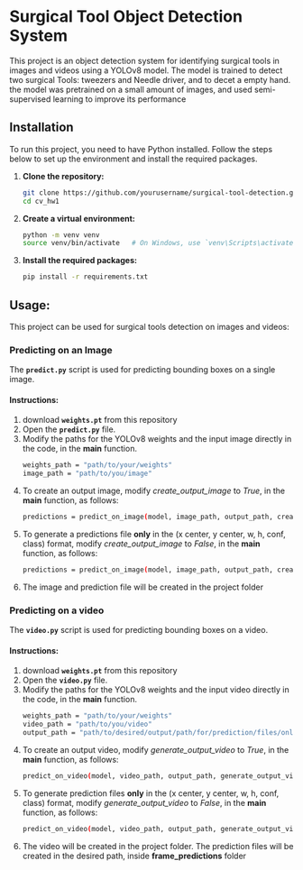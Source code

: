 # Surgical Tool Object Detection System

This project is an object detection system for identifying surgical tools in images and videos using a YOLOv8 model. The model is trained to detect two surgical Tools: tweezers and Needle driver, and to decet a empty hand. the model was pretrained on a small amount of images, and used semi-supervised learning to improve its performance 

## Installation

To run this project, you need to have Python installed. Follow the steps below to set up the environment and install the required packages.

1. **Clone the repository:**
   ```sh
   git clone https://github.com/yourusername/surgical-tool-detection.git
   cd cv_hw1

2. **Create a virtual environment:**
   ```sh
   python -m venv venv
   source venv/bin/activate   # On Windows, use `venv\Scripts\activate`

3. **Install the required packages:**
   ```sh
   pip install -r requirements.txt


## Usage:
This project can be used for surgical tools detection on images and videos:

### Predicting on an Image
The **`predict.py`** script is used for predicting bounding boxes on a single image.

#### Instructions:
1. download **`weights.pt`** from this repository
2. Open the **`predict.py`** file.
3. Modify the paths for the YOLOv8 weights and the input image directly in the code, in the **main** function.
   ```sh
   weights_path = "path/to/your/weights"
   image_path = "path/to/you/image"
4. To create an output image, modify _create_output_image_ to _True_, in the **main** function, as follows:
   ```sh
   predictions = predict_on_image(model, image_path, output_path, create_output_image=True)
5. To generate a predictions file **only** in the (x center, y center, w, h, conf, class) format, modify _create_output_image_ to _False_, in the **main** function, as follows:
   ```sh
   predictions = predict_on_image(model, image_path, output_path, create_output_image=False)
6. The image and prediction file will be created in the project folder

### Predicting on a video
The **`video.py`** script is used for predicting bounding boxes on a video.

#### Instructions:
1. download **`weights.pt`** from this repository
2. Open the **`video.py`** file.
3. Modify the paths for the YOLOv8 weights and the input video directly in the code, in the **main** function.
   ```sh
   weights_path = "path/to/your/weights"
   video_path = "path/to/you/video"
   output_path = "path/to/desired/output/path/for/prediction/files/only"
4. To create an output video, modify _generate_output_video_ to _True_, in the **main** function, as follows:
   ```sh
   predict_on_video(model, video_path, output_path, generate_output_video=True)
5. To generate prediction files **only** in the (x center, y center, w, h, conf, class) format, modify _generate_output_video_ to _False_, in the **main** function, as follows:
   ```sh
   predict_on_video(model, video_path, output_path, generate_output_video=False)
6. The video will be created in the project folder. The prediction files will be created in the desired path, inside **frame_predictions** folder
